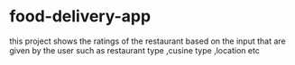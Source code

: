 # food-delivery-app
this project shows the ratings of the restaurant based on the input that are given by the user such as restaurant type ,cusine type ,location etc
